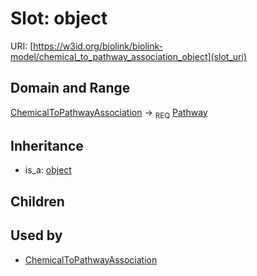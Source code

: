 # Slot: object




URI: [https://w3id.org/biolink/biolink-model/chemical_to_pathway_association_object](slot_uri)
## Domain and Range

[ChemicalToPathwayAssociation](ChemicalToPathwayAssociation.md) ->  <sub>REQ</sub> [Pathway](Pathway.md)
## Inheritance

 *  is_a: [object](object.md)
## Children

## Used by

 * [ChemicalToPathwayAssociation](ChemicalToPathwayAssociation.md)
